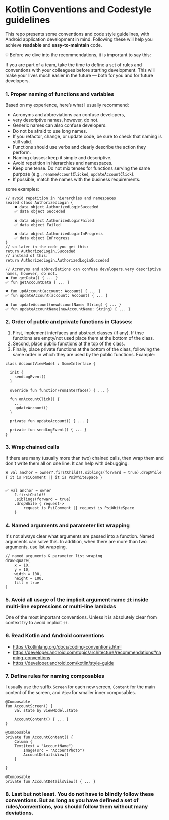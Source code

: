 # Kotlin Conventions and Codestyle guidelines
This repo presents some conventions and code style guidelines, with Android application development in mind.
Following these will help you achieve **readable** and **easy-to-maintain** code.

💡 Before we dive into the recommendations, it is important to say this:

If you are part of a team, take the time to define a set of rules and conventions with your colleagues before starting development.
This will make your lives much easier in the future — both for you and for future developers.


### 1. Proper naming of functions and variables
Based on my experience, here’s what I usually recommend:
- Acronyms and abbreviations can confuse developers,
- very descriptive names, however, do not.
- Generic names can also confuse developers.
- Do not be afraid to use long names.
- If you refactor, change, or update code, be sure to check that naming is still valid.
- Functions should use verbs and clearly describe the action they perform.
- Naming classes: keep it simple and descriptive.
- Avoid repetition in hierarchies and namespaces.
- Keep one tense. Do not mix tenses for functions serving the same purpose (e.g., `renameAccountClicked`, `updateAccountClick`).
- If possible, match the names with the business requirements.

some examples:

```
// avoid repetition in hierarchies and namespaces
sealed class AuthorizedLogin {
    ❌ data object AuthorizedLoginSucceded
    ✅ data object Succeded

    ❌ data object AuthorizedLoginFailed
    ✅ data object Failed

    ❌ data object AuthorizedLoginInProgress
    ✅ data object InProgress
}
// so later in the code you get this:
return AuthorizedLogin.Succeded 
// instead of this:
return AuthorizedLogin.AuthorizedLoginSucceded

// Acronyms and abbreviations can confuse developers,very descriptive names, however, do not.
❌ fun getData() { ... }
✅ fun getAccountData { ... }

❌ fun updAccount(account: Account) { ... }
✅ fun updateAccount(account: Account) { ... }

❌ fun updateAccount(newAccountName: String) { ... }
✅ fun updateAccountName(newAccountName: String) { ... }
```

### 2. Order of public and private functions in Classes:
1. First, implement interfaces and abstract classes (if any). If thse functions are empty/not used place them at the bottom of the class.
2. Second, place public functions at the top of the class.
3. Finally, place private functions at the bottom of the class, following the same order in which they are used by the public functions.
Example:
```
class AccountViewModel : SomeInterface {

  init {
    sendLogEvent()
  }

  override fun functionFromInterface() { ... }

  fun onAccountClick() {
    ...
    updateAccount()
  }

  private fun updateAccount() { ... }

  private fun sendLogEvent() { ... }
}
```

### 3. Wrap chained calls
If there are many (usually more than two) chained calls, then wrap them and don't write them all on one line. It can help with debugging.
```
❌ val anchor = owner?.firstChild!!.siblings(forward = true).dropWhile { it is PsiComment || it is PsiWhiteSpace } 


✅ val anchor = owner
    ?.firstChild!!
    .siblings(forward = true)
    .dropWhile { request->
        request is PsiComment || request is PsiWhiteSpace 
    }
```

### 4. Named arguments and parameter list wrapping
It's not always clear what arguments are passed into a function. Named arguments can solve this.
In addition, when there are more than two arguments, use list wrapping.
```
// named arguments & parameter list wraping
drawSquare(
	x = 10,
	y = 10,
	width = 100,
	height = 100,
	fill = true
)
```

### 5. Avoid all usage of the implicit argument name `it` inside multi-line expressions or multi-line lambdas
One of the most important conventions. Unless it is absolutely clear from context try to avoid implicit `it`.

### 6. Read Kotlin and Android conventions
- https://kotlinlang.org/docs/coding-conventions.html
- https://developer.android.com/topic/architecture/recommendations#naming-conventions
- https://developer.android.com/kotlin/style-guide

### 7. Define rules for naming composables
I usually use the suffix `Screen` for each new screen, `Content` for the main content of the screen, and `View` for smaller inner composables.

```
@Composable
fun AccountScreen() {
    val state by viewModel.state

    AccountContent() { ... }
}

@Composable
private fun AccountContent() {
    Column {
	Text(text = "AccountName")
        Image(src = "AccountPhoto")
        AccountDetailsView()
    }
     
}

@Composable
private fun AccountDetailsView() { ... }
```

### 8. Last but not least. You do not have to blindly follow these conventions. But as long as you have defined a set of rules/conventions, you should follow them without many deviations.




